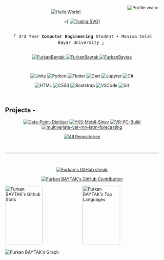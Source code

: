 <!-- Welcome  -->
<div>

<a href="https://komarev.com/ghpvc/?username=FurkanBaytak">
  <img align="right" src="https://komarev.com/ghpvc/?username=FurkanBaytak&label=Visitors&color=0e75b6&style=flat" alt="Profile visitor" />
</a>

</div>

<div align="center">

  ![Hello World!](https://typograssy.deno.dev/api?text=Hello%20world!&l0=1d2430&l1=850505&l2=710941&l3=67093b&l4=420526&bg=0d1117&frame=0d1117&speed=10&comment=)

</div>

<!-- Intro  -->
<div align="center">

&gt;[
[![Typing SVG](https://readme-typing-svg.demolab.com?font=Fira+Code&pause=1000&color=F7F7F7&center=true&vCenter=true&random=false&width=435&height=20&lines=Hey+There+!+I'm+Furkan+BAYTAK)](https://github.com/FurkanBaytak)]
</div>

<p align="center"> 
  <samp>
    <br>
    「 3rd Year <b>Computer Engineering</b> Student • Manisa Celal Bayar University 」
    <br>
    <br>
  </samp>
</p>

<p align="center">
 <a href="https://www.linkedin.com/in/baytakfurkan/" target="_blank">
  <img src="https://img.shields.io/badge/LinkedIn-0077B5?style=for-the-badge&logo=linkedin&logoColor=white" alt="FurkanBaytak"/>
 </a>
  <a href="https://github.com/FurkanBaytak" target="_blank">
  <img src="https://img.shields.io/badge/GitHub-181717?style=for-the-badge&logo=github&logoColor=white" alt="FurkanBaytak" />
</a>
 <a href="https://www.instagram.com/baytak.png/" target="_blank">
  <img src="https://img.shields.io/badge/Instagram-fe4164?style=for-the-badge&logo=instagram&logoColor=white" alt="FurkanBaytak" />
 </a> 
</p>

<br/>

<div align="center">

![Unity](https://img.shields.io/badge/Unity-100000?style=for-the-badge&logo=unity&logoColor=white)
![Python](https://img.shields.io/badge/Python-3776AB?style=for-the-badge&logo=python&logoColor=white)
![Flutter](https://img.shields.io/badge/Flutter-02569B?style=for-the-badge&logo=flutter&logoColor=white)
![Dart](https://img.shields.io/badge/Dart-0175C2?style=for-the-badge&logo=dart&logoColor=white)
![Jupyter](https://img.shields.io/badge/Jupyter-F37626?style=for-the-badge&logo=Jupyter&logoColor=white)
![C#](https://img.shields.io/badge/C%23-239120?style=for-the-badge&logo=c-sharp&logoColor=white)

</div>

<div align="center">

![HTML](https://img.shields.io/badge/HTML5-E34F26?style=for-the-badge&logo=html5&logoColor=white)
![CSS3](https://img.shields.io/badge/CSS3-1572B6?style=for-the-badge&logo=css3&logoColor=white)
![Bootstrap](https://img.shields.io/badge/Bootstrap-563D7C?style=for-the-badge&logo=bootstrap&logoColor=white)
![VSCode](https://img.shields.io/badge/Visual_Studio-0078d7?style=for-the-badge&logo=visual%20studio&logoColor=white)
![Git](https://img.shields.io/badge/Git-F05032?style=for-the-badge&logo=git&logoColor=white)

</div>

<br/>

## Projects -
<div align="center">
  
[![Data-Point-Digitizer](https://github-readme-stats.vercel.app/api/pin/?username=FurkanBaytak&repo=Data-Point-Digitizer&border_color=7F3FBF&bg_color=0D1117&title_color=C9D1D9&text_color=8B949E&icon_color=7F3FBF)](https://github.com/FurkanBaytak/Data-Point-Digitizer)
[![YKS-Mobil-Sinav](https://github-readme-stats.vercel.app/api/pin/?username=FurkanBaytak&repo=YKS-Mobil-Sinav&border_color=7F3FBF&bg_color=0D1117&title_color=C9D1D9&text_color=8B949E&icon_color=7F3FBF)](https://github.com/FurkanBaytak/YKS-Mobil-Sinav)
[![VR-PC-Build](https://github-readme-stats.vercel.app/api/pin/?username=FurkanBaytak&repo=VR-PC-Build&border_color=7F3FBF&bg_color=0D1117&title_color=C9D1D9&text_color=8B949E&icon_color=7F3FBF)](https://github.com/FurkanBaytak/VR-PC-Build)
[![multivariate-var-rnn-lstm-forecasting](https://github-readme-stats.vercel.app/api/pin/?username=FurkanBaytak&repo=multivariate-var-rnn-lstm-forecasting&border_color=7F3FBF&bg_color=0D1117&title_color=C9D1D9&text_color=8B949E&icon_color=7F3FBF)](https://github.com/FurkanBaytak/multivariate-var-rnn-lstm-forecasting)

</div>

<p align="center">
  <a href="https://github.com/FurkanBaytak?tab=repositories" target="_blank">
    <img alt="All Repositories" title="All Repositories" src="https://img.shields.io/badge/All%20Repositories-181717?style=for-the-badge&logo=github&logoColor=white"/>
  </a>
</p>


<br/>
<hr/>
<br/>

<p align="center">
  <a href="https://github.com/FurkanBaytak">
    <img src="https://github-readme-streak-stats.herokuapp.com/?user=FurkanBaytak&theme=radical&border=7F3FBF&background=0D1117" alt="Furkan's GitHub streak"/>
  </a>
</p>

<p align="center">
  <a href="https://github.com/FurkanBaytak">
    <img src="https://github-profile-summary-cards.vercel.app/api/cards/profile-details?username=FurkanBaytak&theme=radical" alt="Furkan BAYTAK's GitHub Contribution"/>
  </a>
</p>

<a> 
    <a href="https://github.com/FurkanBaytak"><img alt="Furkan BAYTAK's Github Stats" src="https://denvercoder1-github-readme-stats.vercel.app/api?username=FurkanBaytak&show_icons=true&count_private=true&theme=react&border_color=7F3FBF&bg_color=0D1117&title_color=F85D7F&icon_color=F8D866" height="192px" width="49.5%"/></a>
  <a href="https://github.com/FurkanBaytak"><img alt="Furkan BAYTAK's Top Languages" src="https://denvercoder1-github-readme-stats.vercel.app/api/top-langs/?username=FurkanBaytak&langs_count=8&layout=compact&theme=react&border_color=7F3FBF&bg_color=0D1117&title_color=F85D7F&icon_color=F8D866" height="192px" width="49.5%"/></a>
  <br/>
</a>


![Furkan BAYTAK's Graph](https://github-readme-activity-graph.vercel.app/graph?username=FurkanBaytak&custom_title=Furkan%20BAYTAK's%20GitHub%20Activity%20Graph&bg_color=0D1117&color=7F3FBF&line=7F3FBF&point=7F3FBF&area_color=FFFFFF&title_color=FFFFFF&area=true)
